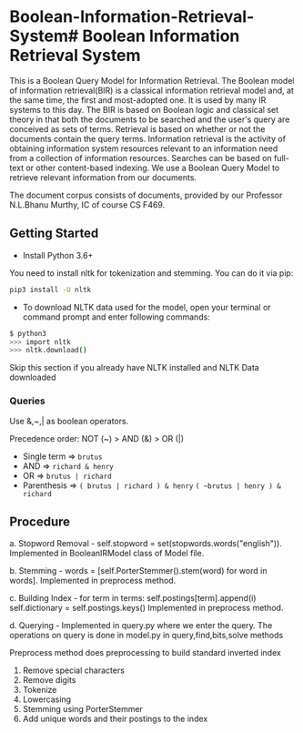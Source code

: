# Boolean-Information-Retrieval-System# Boolean Information Retrieval System

This is a Boolean Query Model for Information Retrieval. 
The Boolean model of information retrieval(BIR) is a classical information retrieval model and, at the same time, the first and most-adopted one. It is used by many IR systems to this day. The BIR is based on Boolean logic and classical set theory in that both the documents to be searched and the user's query are conceived as sets of terms. Retrieval is based on whether or not the documents contain the query terms. 
Information retrieval is the activity of obtaining information system resources relevant to an information need from a collection of information resources. Searches can be based on full-text or other content-based indexing. We use a Boolean Query Model to retrieve relevant information from our documents.

The document corpus consists of documents, provided by our Professor N.L.Bhanu Murthy, IC of course CS F469. 

## Getting Started

- Install Python 3.6+

You need to install nltk for tokenization and stemming. You can do it via pip:

```bash
pip3 install -U nltk
```

- To download NLTK data used for the model, open your terminal or command prompt and enter following commands:

```bash
$ python3
>>> import nltk
>>> nltk.download()
```

Skip this section if you already have NLTK installed and NLTK Data downloaded

### Queries

Use &,~,| as boolean operators.

Precedence order: NOT (~) > AND (&) > OR (|)

- Single term => `brutus`
- AND => `richard & henry`
- OR => `brutus | richard`
- Parenthesis => `( brutus | richard ) & henry`
                 `( ~brutus | henry ) & richard`

## Procedure

a. Stopword Removal - self.stopword = set(stopwords.words("english")). 
                      Implemented in BooleanIRModel class of Model file.
                      
b. Stemming -   words = [self.PorterStemmer().stem(word) for word in words]. 
                        Implemented in preprocess method. 
                        
c. Building Index - for term in terms:
                        self.postings[term].append(i)
                    self.dictionary = self.postings.keys()
                    Implemented in preprocess method. 
                    
d. Querying - Implemented in query.py where we enter the query. The operations on query is done in model.py in query,find,bits,solve methods

Preprocess method does preprocessing to build standard inverted index
1. Remove special characters
2. Remove digits
3. Tokenize
4. Lowercasing
5. Stemming using PorterStemmer
6. Add unique words and their postings to the index

